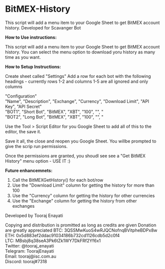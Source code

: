 # BitMEX-History
This script will add a menu item to your Google Sheet to get BitMEX account history. Developed for Scavanger Bot

<b>How to Use instructions:</B>

This script will add a menu item to your Google Sheet to get BitMEX account history.
You can select the menu option to download yoru history as many time as you want.

<B>How to Setup Instructions:</B>

Create sheet called "Settings"
Add a row for each bot with the following headings - currently rows 1-2 and columns 1-5 are all ignored and only columns 

"Configuration"<br>
"Name", "Description", "Exchange", "Currency", "Download Limit", "API Key", "API Secret"<br>
"BOT1", "Short Bot", "BitMEX", "XBT", "100", "<your key>", "<your secret><br>
	"BOT2", "Long Bot", "BitMEX", "XBT", "100", "<your key>", "<your secret>	<br>			

Use the Tool > Script Editor for you Google Sheet to add all of this to the editor, the save it.

Save it all, the close and reopen you Google Sheet. You willbe prompted to give the scrip run permissions.

Once the permissions are granted, you shoudl see see a "Get BitMEX History" menu option - USE IT :)

<B>Future enhancemnets:</B>
1) Call the BitMEXGetHistory() for each bot/row
2) Use the "Download Limit" column for getting the history for more than 100
3) Use the "Currency" column for getting the history for other currencies
4) Use the "Exchange" column for getting the history from other exchanges


Developed by Tooraj Enayati
</p>Copying and distribution is promitted as long as credits are given</b>
Donation are greatly appreciated</b>
<t>BTC: 3QSSMwKuoS4wRJQCNofnqBVitpheBDPx8w<br>
<t>ETH: 0x5d883ef2ddac91034186b732cd1126cdb5d2c0f4<br>
<t>LTC: MBsbj8q38seA3Pk6tZk1WY7DkFRf2Yf6x1<br>
Twitter: @tooraj_enayati<br>
Telegram: ToorajEnayati<br>
Email: tooraj@isc.com.au<br>
Discord: tooraj#7318</p>
